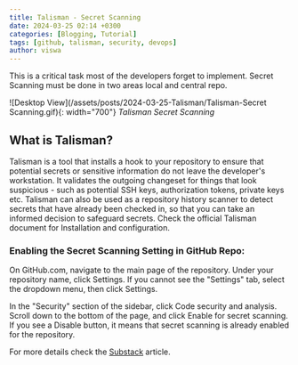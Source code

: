 ```yaml
---
title: Talisman - Secret Scanning
date: 2024-03-25 02:14 +0300
categories: [Blogging, Tutorial]
tags: [github, talisman, security, devops]
author: viswa
---
```



This is a critical task most of the developers forget to implement.
Secret Scanning must be done in two areas local and central repo.

![Desktop View](/assets/posts/2024-03-25-Talisman/Talisman-Secret Scanning.gif){: width="700"}
_Talisman Secret Scanning_

## What is Talisman?

Talisman is a tool that installs a hook to your repository to ensure that potential secrets or sensitive information do not leave the developer's workstation. It validates the outgoing changeset for things that look suspicious - such as potential SSH keys, authorization tokens, private keys etc. Talisman can also be used as a repository history scanner to detect secrets that have already been checked in, so that you can take an informed decision to safeguard secrets.
Check the official Talisman document for Installation and configuration.

### Enabling the Secret Scanning Setting in GitHub Repo:

On GitHub.com, navigate to the main page of the repository.
Under your repository name, click Settings. If you cannot see the "Settings" tab, select the dropdown menu, then click Settings.


In the "Security" section of the sidebar, click Code security and analysis.
Scroll down to the bottom of the page, and click Enable for secret scanning. If you see a Disable button, it means that secret scanning is already enabled for the repository.

For more details check the [Substack](https://viswanathreddy.substack.com/p/must-do-secret-scanning-in-git-and) article.